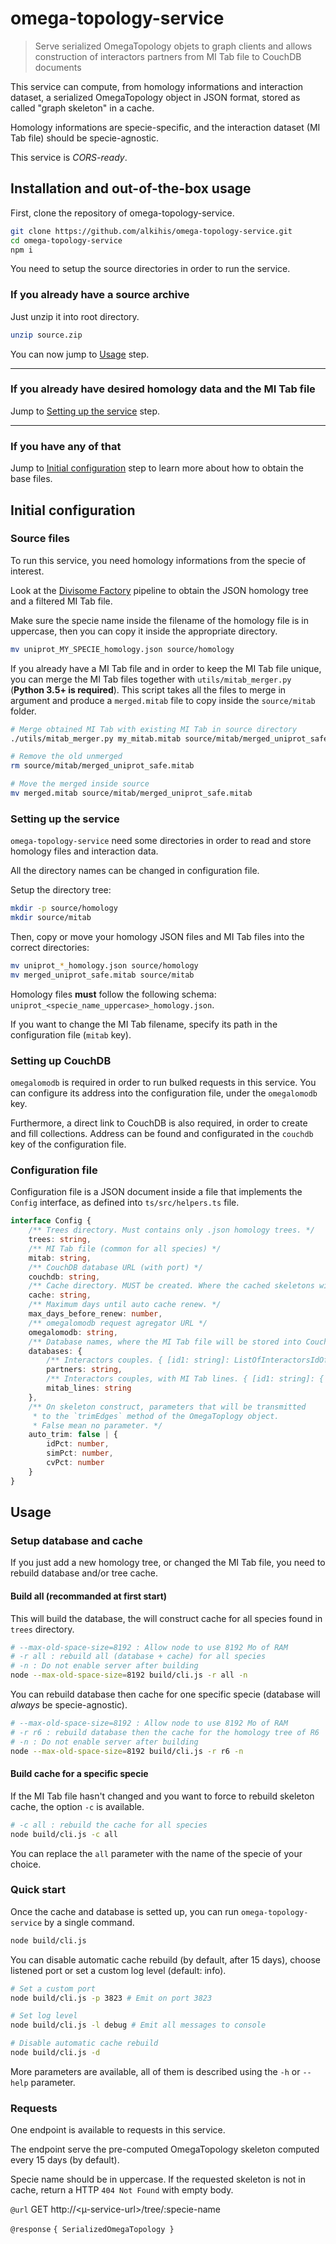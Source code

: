 # omega-topology-service

> Serve serialized OmegaTopology objets to graph clients and allows construction of interactors partners from MI Tab file to CouchDB documents 

This service can compute, from homology informations and interaction dataset, a serialized OmegaTopology object in JSON format, stored as called "graph skeleton" in a cache.

Homology informations are specie-specific, and the interaction dataset (MI Tab file) should be specie-agnostic.

This service is *CORS-ready*.

## Installation and out-of-the-box usage

First, clone the repository of omega-topology-service.
```bash
git clone https://github.com/alkihis/omega-topology-service.git
cd omega-topology-service
npm i
```

You need to setup the source directories in order to run the service.

### If you already have a source archive
Just unzip it into root directory.
```bash
unzip source.zip
```

You can now jump to [Usage](#usa) step.

---
### If you already have desired homology data and the MI Tab file

Jump to [Setting up the service](#set) step.

---
### If you have any of that

Jump to [Initial configuration](#ic) step to learn more about how to obtain the base files.


## <a id="ic"></a> Initial configuration

### Source files

To run this service, you need homology informations from the specie of interest.

Look at the [Divisome Factory](https://github.com/glaunay/divisomeFactory) pipeline to obtain the JSON homology tree and a filtered MI Tab file.

Make sure the specie name inside the filename of the homology file is in uppercase, then you can copy it inside the appropriate directory.
```bash
mv uniprot_MY_SPECIE_homology.json source/homology
```


If you already have a MI Tab file and in order to keep the MI Tab file unique, you can merge the MI Tab files together with `utils/mitab_merger.py` (**Python 3.5+ is required**).
This script takes all the files to merge in argument and produce a `merged.mitab` file to copy inside the `source/mitab` folder.

```bash
# Merge obtained MI Tab with existing MI Tab in source directory
./utils/mitab_merger.py my_mitab.mitab source/mitab/merged_uniprot_safe.mitab

# Remove the old unmerged
rm source/mitab/merged_uniprot_safe.mitab

# Move the merged inside source
mv merged.mitab source/mitab/merged_uniprot_safe.mitab
```

### <a id="set"></a> Setting up the service

`omega-topology-service` need some directories in order to read and store homology files and interaction data.

All the directory names can be changed in configuration file.

Setup the directory tree:
```bash
mkdir -p source/homology
mkdir source/mitab
```

Then, copy or move your homology JSON files and MI Tab files into the correct directories:
```bash
mv uniprot_*_homology.json source/homology
mv merged_uniprot_safe.mitab source/mitab
```

Homology files **must** follow the following schema: `uniprot_<specie_name_uppercase>_homology.json`.

If you want to change the MI Tab filename, specify its path in the configuration file (`mitab` key).

### Setting up CouchDB

`omegalomodb` is required in order to run bulked requests in this service. You can configure its address into the configuration file, under the `omegalomodb` key.

Furthermore, a direct link to CouchDB is also required, in order to create and fill collections. Address can be found and configurated in the `couchdb` key of the configuration file. 

### Configuration file

Configuration file is a JSON document inside a file that implements the `Config` interface, as defined into `ts/src/helpers.ts` file.

```ts
interface Config {
    /** Trees directory. Must contains only .json homology trees. */
    trees: string, 
    /** MI Tab file (common for all species) */
    mitab: string, 
    /** CouchDB database URL (with port) */
    couchdb: string, 
    /** Cache directory. MUST be created. Where the cached skeletons will be stored. */
    cache: string, 
    /** Maximum days until auto cache renew. */
    max_days_before_renew: number, 
    /** omegalomodb request agregator URL */
    omegalomodb: string, 
    /** Database names, where the MI Tab file will be stored into CouchDB. */
    databases: { 
        /** Interactors couples. { [id1: string]: ListOfInteractorsIdOfId1<string> } */
        partners: string, 
        /** Interactors couples, with MI Tab lines. { [id1: string]: { [interactorId: string]: ListOfMitabLinesOf[Id1:interactorId]Interaction<string> } }  */
        mitab_lines: string 
    },
    /** On skeleton construct, parameters that will be transmitted 
     * to the `trimEdges` method of the OmegaToplogy object.
     * False mean no parameter. */
    auto_trim: false | {
        idPct: number,
        simPct: number,
        cvPct: number
    }
}
```

## <a id="usa"></a> Usage

### Setup database and cache

If you just add a new homology tree, or changed the MI Tab file, you need to rebuild database and/or tree cache.

#### Build all (recommanded at first start)
This will build the database, the will construct cache for all species found in `trees` directory.

```bash
# --max-old-space-size=8192 : Allow node to use 8192 Mo of RAM
# -r all : rebuild all (database + cache) for all species
# -n : Do not enable server after building
node --max-old-space-size=8192 build/cli.js -r all -n
```

You can rebuild database then cache for one specific specie (database will *always* be specie-agnostic).
```bash
# --max-old-space-size=8192 : Allow node to use 8192 Mo of RAM
# -r r6 : rebuild database then the cache for the homology tree of R6
# -n : Do not enable server after building
node --max-old-space-size=8192 build/cli.js -r r6 -n
```

#### Build cache for a specific specie
If the MI Tab file hasn't changed and you want to force to rebuild skeleton cache, the option `-c` is available.
```bash
# -c all : rebuild the cache for all species
node build/cli.js -c all
```

You can replace the `all` parameter with the name of the specie of your choice.

### Quick start

Once the cache and database is setted up, you can run `omega-topology-service` by a single command.
```bash
node build/cli.js
```

You can disable automatic cache rebuild (by default, after 15 days), choose listened port or set a custom log level (default: info).
```bash
# Set a custom port
node build/cli.js -p 3823 # Emit on port 3823

# Set log level
node build/cli.js -l debug # Emit all messages to console

# Disable automatic cache rebuild
node build/cli.js -d
```

More parameters are available, all of them is described using the `-h` or `--help` parameter.

### Requests

One endpoint is available to requests in this service.

The endpoint serve the pre-computed OmegaTopology skeleton computed every 15 days (by default).

Specie name should be in uppercase. If the requested skeleton is not in cache, return a HTTP `404 Not Found` with empty body.

`@url` GET http://<µ-service-url>/tree/:specie-name

`@response` `{ SerializedOmegaTopology }`

